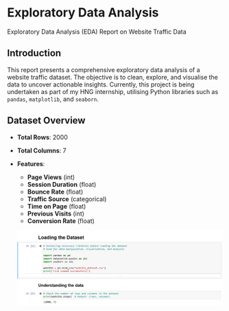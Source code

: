 # Exploratory Data Analysis
 Exploratory Data Analysis (EDA) Report on Website Traffic Data
## Introduction

This report presents a comprehensive exploratory data analysis of a website traffic dataset. The objective is to clean, explore, and visualise the data to uncover actionable insights. Currently, this project is being undertaken as part of my HNG internship, utilising Python libraries such as `pandas`, `matplotlib`, and `seaborn`.

## Dataset Overview

- **Total Rows**: 2000  
- **Total Columns**: 7  
- **Features**:  
  - **Page Views** (int)
  - **Session Duration** (float)
  - **Bounce Rate** (float)
  - **Traffic Source** (categorical)
  - **Time on Page** (float)
  - **Previous Visits** (int)
  - **Conversion Rate** (float)

  ![alt text](image.png)
